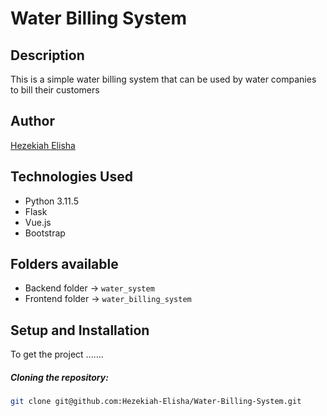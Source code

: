 # Water Billing System
## Description
This is a simple water billing system that can be used by water companies to bill their customers

## Author
[Hezekiah Elisha](https://github.com/Hezekiah-Elisha)

## Technologies Used
- Python 3.11.5
- Flask
- Vue.js
- Bootstrap

## Folders available
- Backend folder -> `water_system`
- Frontend folder -> `water_billing_system`

## Setup and Installation
To get the project .......

##### Cloning the repository:
 ```bash
 git clone git@github.com:Hezekiah-Elisha/Water-Billing-System.git
 ```

 
 